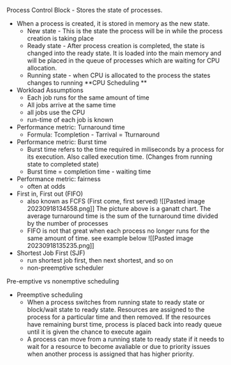 Process Control Block - Stores the state of processes. 
- When a process is created, it is stored in memory as the new state.
	- New state - This is the state the process will be in while the process creation is taking place 
	- Ready state - After process creation is completed, the state is changed into the ready state. It is loaded into the main memory and will be placed in the queue of processes which are waiting for CPU allocation.
	- Running state - when CPU is allocated to the process the states changes to running 
**CPU Scheduling **
- Workload Assumptions
	- Each job runs for the same amount of time
	- All jobs arrive at the same time
	- all jobs use the CPU
	- run-time of each job is known
- Performance metric: Turnaround time
	- Formula: Tcompletion - Tarrival = Tturnaround
- Performance metric: Burst time
	- Burst time refers to the time required in miliseconds by a process for its execution. Also called execution time. (Changes from running state to completed state)
	- Burst time = completion time - waiting time 
- Performance metric: fairness
	- often at odds
- First in, First out (FIFO)
	- also known as FCFS (First come, first served)
	![[Pasted image 20230918134558.png]]
		The picture above is a ganatt chart. The average turnaround time is the sum of the turnaround time divided by the number of processes
	- FIFO is not that great when each process no longer runs for the same amount of time. see example below
	![[Pasted image 20230918135235.png]]
- Shortest Job First (SJF)
	- run shortest job first, then next shortest, and so on
	- non-preemptive scheduler 

Pre-emptive vs nonemptive scheduling
- Preemptive scheduling
	- When a process switches from running state to ready state or block/wait state to ready state. Resources are assigned to the process for a particular time and then removed. If the resources have remaining burst time, process is placed back into ready queue until it is given the chance to execute again 
	- A process can move from a running state to ready state if it needs to wait for a resource to become avaliable or due to priority issues when another process is assigned that has higher priority. 